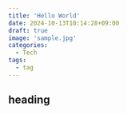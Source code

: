 ```yaml
---
title: 'Hello World'
date: 2024-10-13T10:14:28+09:00
draft: true
image: 'sample.jpg'
categories:
  - Tech
tags:
  - tag
---
```


## heading